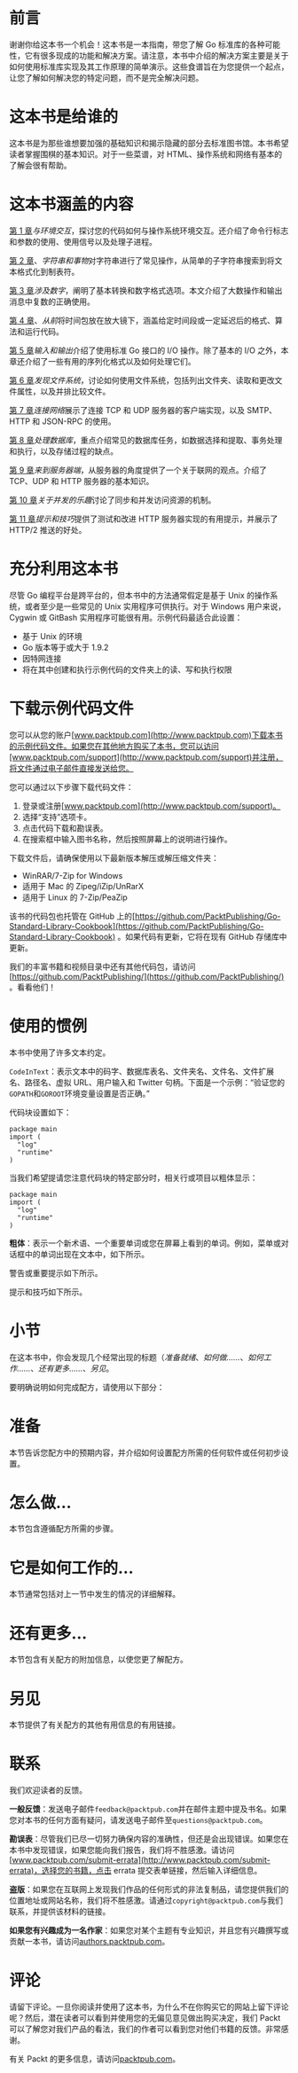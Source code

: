 # 前言

谢谢你给这本书一个机会！这本书是一本指南，带您了解 Go 标准库的各种可能性，它有很多现成的功能和解决方案。请注意，本书中介绍的解决方案主要是关于如何使用标准库实现及其工作原理的简单演示。这些食谱旨在为您提供一个起点，让您了解如何解决您的特定问题，而不是完全解决问题。

# 这本书是给谁的

这本书是为那些谁想要加强的基础知识和揭示隐藏的部分去标准图书馆。本书希望读者掌握围棋的基本知识。对于一些菜谱，对 HTML、操作系统和网络有基本的了解会很有帮助。

# 这本书涵盖的内容

[第 1 章](01.html)*与环境交互*，探讨您的代码如何与操作系统环境交互。还介绍了命令行标志和参数的使用、使用信号以及处理子进程。

[第 2 章](02.html)、*字符串和事物*对字符串进行了常见操作，从简单的子字符串搜索到将文本格式化到制表符。

[第 3 章](03.html)*涉及数字*，阐明了基本转换和数字格式选项。本文介绍了大数操作和输出消息中复数的正确使用。

[第 4 章](04.html)、*从前*将时间包放在放大镜下，涵盖给定时间段或一定延迟后的格式、算法和运行代码。

[第 5 章](05.html)*输入和输出*介绍了使用标准 Go 接口的 I/O 操作。除了基本的 I/O 之外，本章还介绍了一些有用的序列化格式以及如何处理它们。

[第 6 章](06.html)*发现文件系统*，讨论如何使用文件系统，包括列出文件夹、读取和更改文件属性，以及并排比较文件。

[第 7 章](07.html)*连接网络*展示了连接 TCP 和 UDP 服务器的客户端实现，以及 SMTP、HTTP 和 JSON-RPC 的使用。

[第 8 章](08.html)*处理数据库*，重点介绍常见的数据库任务，如数据选择和提取、事务处理和执行，以及存储过程的缺点。

[第 9 章](09.html)*来到服务器端*，从服务器的角度提供了一个关于联网的观点。介绍了 TCP、UDP 和 HTTP 服务器的基本知识。

[第 10 章](10.html)*关于并发的乐趣*讨论了同步和并发访问资源的机制。

[第 11 章](11.html)*提示和技巧*提供了测试和改进 HTTP 服务器实现的有用提示，并展示了 HTTP/2 推送的好处。

# 充分利用这本书

尽管 Go 编程平台是跨平台的，但本书中的方法通常假定是基于 Unix 的操作系统，或者至少是一些常见的 Unix 实用程序可供执行。对于 Windows 用户来说，Cygwin 或 GitBash 实用程序可能很有用。示例代码最适合此设置：

*   基于 Unix 的环境
*   Go 版本等于或大于 1.9.2
*   因特网连接
*   将在其中创建和执行示例代码的文件夹上的读、写和执行权限

# 下载示例代码文件

您可以从您的账户[www.packtpub.com](http://www.packtpub.com)下载本书的示例代码文件。如果您在其他地方购买了本书，您可以访问[www.packtpub.com/support](http://www.packtpub.com/support)并注册，将文件通过电子邮件直接发送给您。

您可以通过以下步骤下载代码文件：

1.  登录或注册[www.packtpub.com](http://www.packtpub.com/support)。
2.  选择“支持”选项卡。
3.  点击代码下载和勘误表。
4.  在搜索框中输入图书名称，然后按照屏幕上的说明进行操作。

下载文件后，请确保使用以下最新版本解压或解压缩文件夹：

*   WinRAR/7-Zip for Windows
*   适用于 Mac 的 Zipeg/iZip/UnRarX
*   适用于 Linux 的 7-Zip/PeaZip

该书的代码包也托管在 GitHub 上的[https://github.com/PacktPublishing/Go-Standard-Library-Cookbook](https://github.com/PacktPublishing/Go-Standard-Library-Cookbook) 。如果代码有更新，它将在现有 GitHub 存储库中更新。

我们的丰富书籍和视频目录中还有其他代码包，请访问[https://github.com/PacktPublishing/](https://github.com/PacktPublishing/) 。看看他们！

# 使用的惯例

本书中使用了许多文本约定。

`CodeInText`：表示文本中的码字、数据库表名、文件夹名、文件名、文件扩展名、路径名、虚拟 URL、用户输入和 Twitter 句柄。下面是一个示例：“验证您的`GOPATH`和`GOROOT`环境变量设置是否正确。”

代码块设置如下：

```
package main
import (
  "log"
  "runtime"
)
```

当我们希望提请您注意代码块的特定部分时，相关行或项目以粗体显示：

```
package main
import (
  "log"
  "runtime"
)
```

**粗体**：表示一个新术语、一个重要单词或您在屏幕上看到的单词。例如，菜单或对话框中的单词出现在文本中，如下所示。

警告或重要提示如下所示。

提示和技巧如下所示。

# 小节

在这本书中，你会发现几个经常出现的标题（*准备就绪*、*如何做……*、*如何工作……*、*还有更多……*、*另见*。

要明确说明如何完成配方，请使用以下部分：

# 准备

本节告诉您配方中的预期内容，并介绍如何设置配方所需的任何软件或任何初步设置。

# 怎么做…

本节包含遵循配方所需的步骤。

# 它是如何工作的…

本节通常包括对上一节中发生的情况的详细解释。

# 还有更多…

本节包含有关配方的附加信息，以使您更了解配方。

# 另见

本节提供了有关配方的其他有用信息的有用链接。

# 联系

我们欢迎读者的反馈。

**一般反馈**：发送电子邮件`feedback@packtpub.com`并在邮件主题中提及书名。如果您对本书的任何方面有疑问，请发送电子邮件至`questions@packtpub.com`。

**勘误表**：尽管我们已尽一切努力确保内容的准确性，但还是会出现错误。如果您在本书中发现错误，如果您能向我们报告，我们将不胜感激。请访问[www.packtpub.com/submit-errata](http://www.packtpub.com/submit-errata)，选择您的书籍，点击 errata 提交表单链接，然后输入详细信息。

**盗版**：如果您在互联网上发现我们作品的任何形式的非法复制品，请您提供我们的位置地址或网站名称，我们将不胜感激。请通过`copyright@packtpub.com`与我们联系，并提供该材料的链接。

**如果您有兴趣成为一名作家**：如果您对某个主题有专业知识，并且您有兴趣撰写或贡献一本书，请访问[authors.packtpub.com](http://authors.packtpub.com/)。

# 评论

请留下评论。一旦你阅读并使用了这本书，为什么不在你购买它的网站上留下评论呢？然后，潜在读者可以看到并使用您的无偏见意见做出购买决定，我们 Packt 可以了解您对我们产品的看法，我们的作者可以看到您对他们书籍的反馈。非常感谢。

有关 Packt 的更多信息，请访问[packtpub.com](https://www.packtpub.com/)。